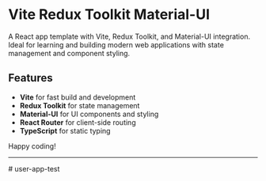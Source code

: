 # Vite Redux Toolkit Material-UI 

A React app template with Vite, Redux Toolkit, and Material-UI integration. Ideal for learning and building modern web applications with state management and component styling.

## Features

- **Vite** for fast build and development
- **Redux Toolkit** for state management
- **Material-UI** for UI components and styling
- **React Router** for client-side routing
- **TypeScript** for static typing

Happy coding!

---
#   u s e r - a p p - t e s t  
 